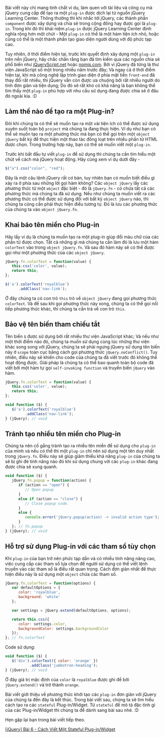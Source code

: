 Bài viết này chỉ mang tính chất ví dụ, làm quen với tài liệu và công cụ mà jQuery cung cấp để tạo ra một `plug-in` được dịch lại từ nguồn jQuery Learning Center. Thông thường thì khi nhắc tới jQuery, các thành phần `component` được xây dựng và chia sẻ trong cộng đồng hay được gọi là `plug-in`. Trong khi đó thì khái niệm `plug-in` được jQuery Learning Center định nghĩa rộng hơn một chút - Một `plug-in` có thể là một hàm tiện ích nhỏ, hoặc cũng có thể là một thành phần tạo giao diện người dùng với độ phức tạp cao.

Tuy nhiên, ở thời điểm hiện tại, trước khi quyết định xây dựng một `plug-in` trên nền jQuery, hãy chắc chắn rằng bạn đã tìm kiếm qua các nguồn chia sẻ phổ biến như [jQueryScript.net](https://www.jqueryscript.net/jquery-plugins/) hoặc [npmjs.com](https://www.npmjs.com/). Bởi vì jQuery đã từng là thư viện JavaScript số một trong nhiều năm trước đây; Và ngay cả ở thời điểm hiện tại, khi mà công nghệ lập trình giao diện ở phía mặt tiền `front-end` đã thay đổi rất nhiều, thì jQuery vẫn còn được ưa chuộng bởi rất nhiều người do tính đơn giản và tiện dụng; Do đó sẽ rất khó có khả năng là bạn không thể tìm thấy một `plug-in` phù hợp với nhu cầu sử dụng đang được chia sẻ ở đâu đó ngoài kia. :D

## Làm thế nào để tạo ra một Plug-in?

Đôi khi chúng ta có thể sẽ muốn tạo ra một vài tiện ích có thể được sử dụng xuyên suốt toàn bộ `project` mà chúng ta đang thực hiện. Ví dụ như bạn có thể sẽ muốn tạo ra một phương thức mà bạn có thể gọi trên một `object jQuery` bất kỳ để thực hiện một thao tác đồng loạt trên nhiều phần tử HTML được chọn. Trong trường hợp này, bạn có thể sẽ muốn viết một `plug-in`.

Trước khi bắt đầu tự viết `plug-in` để sử dụng thì chúng ta cần tìm hiểu một chút về cách mà jQuery hoạt động. Hãy cùng xem ví dụ dưới đây -

```js
$("a").css("color", "red");
```

Đây là một câu lệnh jQuery rất cơ bản, tuy nhiên bạn có muốn biết điều gì xảy ra ở phía sau những lời gọi hàm không? Các `object jQuery` lấy các phương thức từ một `object` đặc biệt - đó là `jQuery.fn` - có chứa tất cả các phương thức mà chúng ta đã sử dụng. Nếu như chúng ta muốn viết ra các phương thức có thể được sử dụng đối với bất kỳ `object jQuery` nào, thì chúng ta cũng cần phải thực hiện điều tương tự. Đó là lưu các phương thức của chúng ta vào `object jQuery.fn`.

## Khai báo tên miền cho Plug-in

Hãy lấy ví dụ là chúng ta muốn tạo ra một plug-in giúp đổi màu chữ của các phần tử được chọn. Tất cả những gì mà chúng ta cần làm đó là lưu một hàm `colorText` vào trong `object jQuery.fn`. Và sau đó hàm này sẽ có thể được gọi như một phương thức của các `object jQuery`.

```js
jQuery.fn.colorText = function(value) {
   this.css('color', value);
   return this;
};

$('a').colorText('royalblue')
      .addClass('nav-link');
```

Ở đây chúng ta có con trỏ `this` trỏ về `object jQuery` đang gọi phương thức `colorText`. Và để sau khi gọi phương thức này xong, chúng ta có thể gọi nối tiếp phương thức khác, thì chúng ta cần trả về con trỏ `this`.

## Bảo vệ tên biến tham chiếu tắt

Tên biến `$` được sử dụng bởi rất nhiều thư viện JavaScript khác; Và nếu như một thời điểm nào đó, chúng ta muốn sử dụng cùng lúc những thư viện khác song song với jQuery, chúng ta sẽ phải ngưng jQuery sử dụng tên biến này ở `scope` toàn cục bằng cách gọi phương thức `jQuery.noConflict()`. Tuy nhiên, điều này sẽ khiến cho code của chúng ta đã viết trước đó không thể hoạt động được. Giải pháp là chúng ta có thể bao quanh toàn bộ code đã viết bởi một hàm tự gọi `self-invoking function` và truyền biến `jQuery` vào hàm.

```js
jQuery.fn.colorText = function(value) {
   this.css('color', value);
   return this;
};

void function ($) {
   $('a').colorText('royalblue')
         .addClass('nav-link');
} (jQuery); // void
```

## Tránh tạo nhiều tên miền cho Plug-in

Chúng ta nên cố gắng tránh tạo ra nhiều tên miền để sử dụng cho `plug-in` của mình và nếu có thể thì một `plug-in` chỉ nên sử dụng một tên duy nhất trong `jQuery.fn`. Điều này sẽ giúp giảm thiểu khả năng `plug-in` của chúng ta sẽ bị ghi đè tính năng nào đó khi sử dụng chung với các `plug-in` khác đang được chia sẻ xung quanh.

```js
void function ($) {
   jQuery.fn.popup = function(action) {
      if (action == "open") {
         // Open popup
      }
      else if (action == "close") {
         // Close popup code.
      }
      else {
         console.error('jQuery.popup(action) -> invalid action type');
      }
   }; // fn.popup
} (jQuery); // void
```

## Hỗ trợ sử dụng Plug-in với các tham số tùy chọn

Khi `plug-in` của bạn trở nên phức tạp dần và có nhiều tính năng nâng cao, việc cung cấp các tham số lựa chọn để người sử dụng có thể viết lệnh truyền vào các tham số là điều rất quan trọng. Cách đơn giản nhất để thực hiện điều này là sử dụng một `object` chứa các tham số.

```js
jQuery.fn.colorText = function(options) {
   var defaultOptions = {
      color: 'royalblue',
      background: 'white'
   };

   var settings = jQuery.extend(defaultOptions, options);

   return this.css({
      color: settings.color,
      backgroundColor: settings.backgroundColor
   });
}; // fn.colorText
```

Code sử dụng:

```js
void function ($) {
   $('div').colorText({ color: 'orange' })
           .addClass('jumbotron-heading');
} (jQuery); // void
```

Ở đây giá trị mặc định của `color` là `royalblue` được ghi đề bởi `jQuery.extend()` và trở thành `orange`.

Bài viết giới thiệu về phương thức khởi tạo các `plug-in` đơn giản với jQuery của chúng ta đến đây là kết thúc. Trong bài viết sau, chúng ta sẽ tìm hiểu cách tạo ra các `stateful` Plug-in/Widget. Từ `stateful` để mô tả đặc tính gì của các Plug-in/Widget thì chúng ta để dành sang bài sau nhé. :D

Hẹn gặp lại bạn trong bài viết tiếp theo.

[[jQuery] Bài 6 - Cách Viết Một Stateful Plug-in/Widget](/article/view/0074/jquery-bài-6---cách-viết-một-stateful-plug-in/widget)